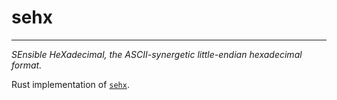 # sehx

---

_SEnsible HeXadecimal, the ASCII-synergetic little-endian hexadecimal format._

Rust implementation of [`sehx`](https://gitlab.com/ewtoombs/sehx).
